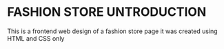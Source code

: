 # FASHION STORE UNTRODUCTION

This is a frontend web design of a fashion store page 
it was created using HTML and CSS only 
